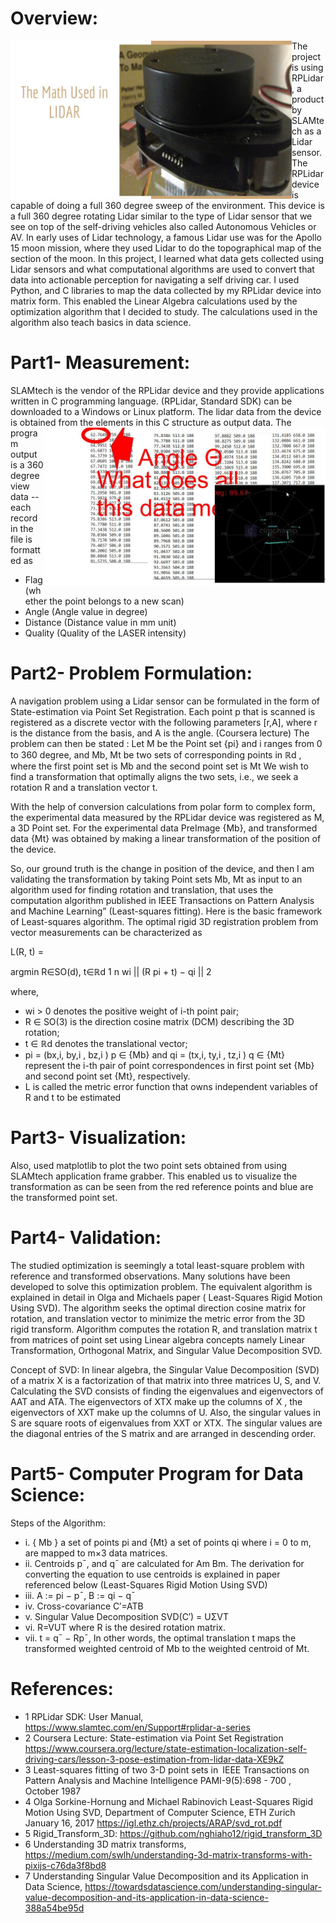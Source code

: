 # Overview: 
<img width="450" heigh="350" align="left" src="images/Lidar0.jpg">
The project is using RPLidar, a product by SLAMtech as a Lidar sensor. The RPLidar device is capable of doing a full 360 degree sweep of  the environment.  This device is a full 360 degree rotating Lidar similar to the type of Lidar sensor that we see on top of the self-driving vehicles also called Autonomous Vehicles or AV. In early uses of Lidar technology, a famous Lidar use was for the Apollo 15 moon mission, where they used Lidar to do the topographical map of the section of the moon.  
In this project, I learned what data gets collected using Lidar sensors and what computational algorithms are used to convert that data into actionable perception for navigating a self driving car.   I used Python, and C libraries to map the data collected by my RPLidar device into matrix form. This enabled the Linear Algebra calculations used by the optimization algorithm that I decided to study. The calculations used in the algorithm also teach basics in data science.

# Part1- Measurement:
SLAMtech is the  vendor of the RPLidar device and they provide applications written in C programming language.  (RPLidar, Standard SDK)  can be downloaded to a Windows or Linux platform.  The lidar data from the device is obtained from the elements in this C structure as output data.
<img width="450" heigh="350" align="right" src="images/Lidar.jpg">
The program output is a 360 degree view data  -- each record in the file is formatted as  
- Flag (whether the point belongs to a new scan)
- Angle (Angle value in degree)
- Distance (Distance value in mm unit)
- Quality (Quality of the LASER intensity)


# Part2- Problem Formulation:
A navigation problem using a Lidar sensor can be formulated in the form of State-estimation via Point Set Registration. Each point p that is scanned is registered as a discrete vector with the following parameters [r,A],  where r is the distance from the basis, and A is the angle.  (Coursera lecture)
The problem can then be stated :
Let 	M be the Point set  {pi}  and  i ranges from 0 to 360 degree,
and   Mb, Mt be two sets of corresponding points in ℝd , where the first point set is Mb and the second point set is Mt
We wish to find a transformation that optimally aligns the two sets, i.e., we seek a rotation R and a translation vector t.

With the help of conversion calculations from polar form to complex form, the experimental data measured by the RPLidar device was registered  as  M, a 3D Point set. 
For the experimental data  PreImage {Mb}, and transformed data {Mt} was obtained by making a  linear transformation of the position of the device.   

So, our ground truth is the change in position of the device, and then I am validating the transformation by taking Point sets  Mb, Mt as input to an algorithm used for finding rotation and translation, that uses the computation algorithm published in IEEE Transactions on Pattern Analysis and Machine Learning” (Least-squares fitting). Here is the basic framework of Least-squares algorithm. The optimal rigid 3D registration problem from vector measurements can be characterized as


L(R, t)      =

argmin 
    R∈SO(d), t∈ℝd 
1 n wi || (R pi + t) − qi || 2 

where,
- wi > 0 denotes the positive weight of i-th point pair; 
- R ∈ SO(3) is the direction cosine matrix (DCM) describing the 3D rotation; 
- t ∈ ℝd   denotes the translational vector; 
- pi = (bx,i, by,i , bz,i ) p ∈ {Mb}      and qi = (tx,i, ty,i , tz,i ) q ∈ {Mt}   represent the i-th pair of point correspondences in first point set {Mb}  and second point set {Mt}, respectively. 
- L is called the metric error function that owns independent variables of R and t to be estimated


# Part3- Visualization:
Also, used matplotlib to plot the two point sets obtained from using SLAMtech application frame grabber. This enabled us to visualize the transformation as can be seen from the red reference points and blue are the transformed point set.

# Part4- Validation:
The studied optimization is seemingly a total least-square problem with reference and transformed observations. Many solutions have been developed to solve this optimization problem. The equivalent algorithm is explained in detail in Olga and Michaels paper ( Least-Squares Rigid Motion Using SVD). The algorithm seeks the optimal direction cosine matrix for rotation, and translation vector to minimize the metric error from the 3D rigid transform. Algorithm computes the rotation R, and translation matrix t from matrices of point set using Linear algebra concepts namely Linear Transformation, Orthogonal Matrix, and Singular Value Decomposition SVD.

Concept of SVD:  In linear algebra, the Singular Value Decomposition (SVD) of a matrix X is a factorization of that matrix into three matrices U, S, and V. Calculating the SVD consists of finding the eigenvalues and eigenvectors of AAT and ATA. The eigenvectors of XTX make up the columns of X , the eigenvectors of XXT  make up the columns of U. Also, the singular values in S are square roots of eigenvalues from XXT or XTX.  The singular values are the diagonal entries of the S matrix and are arranged in descending order. 

# Part5- Computer Program for Data Science:
Steps of the Algorithm:
  - i. { Mb } a set of points pi and {Mt} a set of points qi  where i = 0 to m, are  mapped to  m×3 data matrices.  
  - ii. Centroids p¯, and  q¯ are calculated for Am  Bm. The derivation for converting the equation to use centroids is explained in paper referenced below (Least-Squares Rigid Motion Using SVD)
  - iii. A := pi − p¯,   B := qi − q¯ 
  - iv. Cross-covariance    C′=ATB 
  - v.  Singular Value Decomposition SVD(C′) = UΣVT
  - vi. R=VUT  where  R is the desired rotation matrix.
 - vii. t = q¯ − Rp¯, In other words, the optimal translation t maps the transformed weighted centroid of Mb to the weighted centroid of Mt.


# References:
- 1 RPLidar SDK: User Manual, https://www.slamtec.com/en/Support#rplidar-a-series
- 2 Coursera Lecture: State-estimation via Point Set Registration https://www.coursera.org/lecture/state-estimation-localization-self-driving-cars/lesson-3-pose-estimation-from-lidar-data-XE9kZ
- 3 Least-squares fitting of two 3-D point sets in IEEE Transactions on Pattern Analysis and Machine Intelligence PAMI-9(5):698 - 700 , October 1987 
- 4 Olga Sorkine-Hornung and Michael Rabinovich Least-Squares Rigid Motion Using SVD, Department of Computer Science, ETH Zurich January 16, 2017 https://igl.ethz.ch/projects/ARAP/svd_rot.pdf
- 5 Rigid_Transform_3D: https://github.com/nghiaho12/rigid_transform_3D
- 6 Understanding 3D matrix transforms, https://medium.com/swlh/understanding-3d-matrix-transforms-with-pixijs-c76da3f8bd8
- 7 Understanding Singular Value Decomposition and its Application in Data Science, https://towardsdatascience.com/understanding-singular-value-decomposition-and-its-application-in-data-science-388a54be95d
